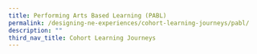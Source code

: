 ```yaml
---
title: Performing Arts Based Learning (PABL)
permalink: /designing-ne-experiences/cohort-learning-journeys/pabl/
description: ""
third_nav_title: Cohort Learning Journeys
---
```

